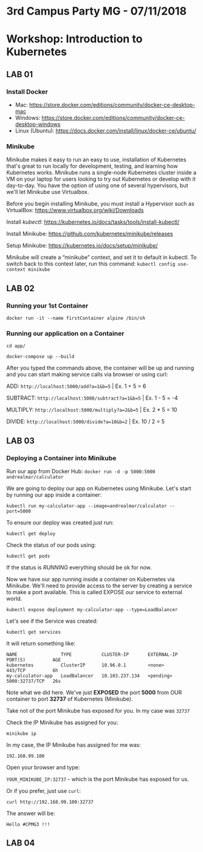 # 3rd Campus Party MG - 07/11/2018
# Workshop: Introduction to Kubernetes
 
## LAB 01

### Install Docker
- Mac: https://store.docker.com/editions/community/docker-ce-desktop-mac
- Windows: https://store.docker.com/editions/community/docker-ce-desktop-windows
- Linux (Ubuntu): https://docs.docker.com/install/linux/docker-ce/ubuntu/

### Minikube

Minikube makes it easy to run an easy to use, installation of Kubernetes that's great to run locally for development, testing, and learning how Kubernetes works. Minikube runs a single-node Kubernetes cluster inside a VM on your laptop for users looking to try out Kubernetes or develop with it day-to-day. You have the option of using one of several hypervisors, but we'll let Minikube use Virtualbox.

Before you begin installing Minikube, you must install a Hypervisor such as VirtualBox: https://www.virtualbox.org/wiki/Downloads

Install *kubectl*: https://kubernetes.io/docs/tasks/tools/install-kubectl/

Install Minikube: https://github.com/kubernetes/minikube/releases

Setup Minikube: https://kubernetes.io/docs/setup/minikube/

Minikube will create a “minikube” context, and set it to default in kubectl. To switch back to this context later, run this command: `kubectl config use-context minikube`

## LAB 02

### Running your 1st Container

`docker run -it --name firstContainer alpine /bin/sh`

### Running our application on a Container

 `cd app/`

 `docker-compose up --build`

After you typed the commands above, the container will be up and running and you can start making service calls via browser or using curl:

ADD: `http://localhost:5000/add?a=1&b=5` | Ex. 1 + 5 = 6

SUBTRACT: `http://localhost:5000/subtract?a=1&b=5` | Ex. 1 - 5 = -4

MULTIPLY: `http://localhost:5000/multiply?a=2&b=5` | Ex. 2 * 5 = 10

DIVIDE: `http://localhost:5000/divide?a=10&b=2` | Ex. 10 / 2 = 5

## LAB 03

### Deploying a Container into Minikube

Run our app from Docker Hub:
`docker run -d -p 5000:5000 andrealmar/calculator`

We are going to deploy our app on Kubernetes using Minikube. Let's start by running our app inside a container:

`kubectl run my-calculator-app --image=andrealmar/calculator --port=5000`

To ensure our deploy was created just run:

`kubectl get deploy`

Check the status of our pods using: 

`kubectl get pods`

If the status is _RUNNING_ everything should be ok for now. 

Now we have our app running inside a container on Kubernetes via Minikube. We'll need to provide access to the server by creating a service to make a port available. This is called EXPOSE our service to external world. 

`kubectl expose deployment my-calculator-app --type=LoadBalancer`

Let's see if the Service was created:

`kubectl get services`

It will return something like:

```shell
NAME                TYPE           CLUSTER-IP       EXTERNAL-IP   PORT(S)          AGE
kubernetes          ClusterIP      10.96.0.1        <none>        443/TCP          6h
my-calculator-app   LoadBalancer   10.103.237.134   <pending>     5000:32737/TCP   26s
```

Note what we did here. We've just **EXPOSED** the port **5000** from OUR container to port **32737** of Kubernetes (Minikube).

Take not of the port Minikube has exposed for you. In my case was `32737`

Check the IP Minikube has assigned for you:

`minikube ip`

In my case, the IP Minikube has assigned for me was:

`192.168.99.100`

Open your browser and type:

`YOUR_MINIKUBE_IP:32737` - which is the port Minikube has exposed for us.

Or if you prefer, just use `curl`:

`curl http://192.168.99.100:32737`

The answer will be:

`Hello #CPMG3 !!!`

## LAB 04
